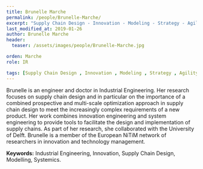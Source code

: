 ```yaml
---
title: Brunelle Marche
permalink: /people/Brunelle-Marche/
excerpt: "Supply Chain Design - Innovation - Modeling - Strategy - Agility"
last_modified_at: 2019-01-26
author: Brunelle Marche
header:
  teaser: /assets/images/people/Brunelle-Marche.jpg

orden: Marche
role: IR

tags: [Supply Chain Design , Innovation , Modeling , Strategy , Agility]
---
```


Brunelle is an engineer and doctor in Industrial Engineering. Her research focuses on supply chain design and in particular on the importance of a combined prospective and multi-scale optimization approach in supply chain design to meet the increasingly complex requirements of a new product. Her work combines innovation engineering and system engineering to provide tools to facilitate the design and implementation of supply chains.  As part of her research, she collaborated with the University of Delft.
Brunelle is a member of the European NiTiM network of researchers in innovation and technology management.

**Keywords:** Industrial Engineering, Innovation, Supply Chain Design, Modelling, Systemics.

